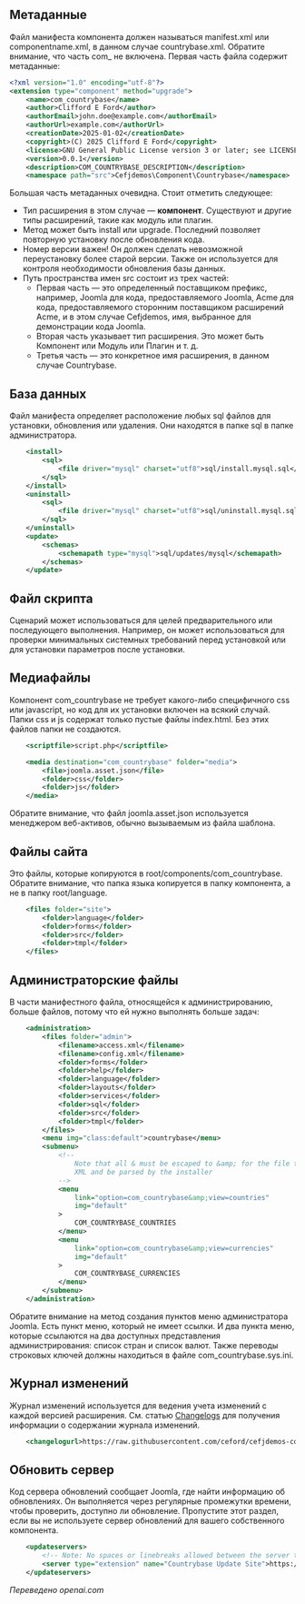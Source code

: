 <!-- Filename: J4.x:MVC_Anatomy:_Manifest_File / Display title: MVC анатомия: Файл манифеста -->

## Метаданные

Файл манифеста компонента должен называться manifest.xml или componentname.xml, в данном случае countrybase.xml. Обратите внимание, что часть com_ не включена. Первая часть файла содержит метаданные:

```xml
<?xml version="1.0" encoding="utf-8"?>
<extension type="component" method="upgrade">
    <name>com_countrybase</name>
    <author>Clifford E Ford</author>
    <authorEmail>john.doe@example.com</authorEmail>
    <authorUrl>example.com</authorUrl>
    <creationDate>2025-01-02</creationDate>
    <copyright>(C) 2025 Clifford E Ford</copyright>
    <license>GNU General Public License version 3 or later; see LICENSE.txt</license>
    <version>0.0.1</version>
    <description>COM_COUNTRYBASE_DESCRIPTION</description>
    <namespace path="src">Cefjdemos\Component\Countrybase</namespace>
```

Большая часть метаданных очевидна. Стоит отметить следующее:

- Тип расширения в этом случае — **компонент**. Существуют и другие типы расширений, такие как модуль или плагин.
- Метод может быть install или upgrade. Последний позволяет повторную установку после обновления кода.
- Номер версии важен! Он должен сделать невозможной переустановку более старой версии. Также он используется для контроля необходимости обновления базы данных.
- Путь пространства имен src состоит из трех частей:
  - Первая часть — это определенный поставщиком префикс, например, Joomla для кода, предоставляемого Joomla, Acme для кода, предоставляемого сторонним поставщиком расширений Acme, и в этом случае Cefjdemos, имя, выбранное для демонстрации кода Joomla.
  - Вторая часть указывает тип расширения. Это может быть Компонент или Модуль или Плагин и т. д.
  - Третья часть — это конкретное имя расширения, в данном случае Countrybase.

## База данных

Файл манифеста определяет расположение любых sql файлов для установки, обновления или удаления. Они находятся в папке sql в папке администратора.

```xml
    <install>
        <sql>
            <file driver="mysql" charset="utf8">sql/install.mysql.sql</file>
        </sql>
    </install>
    <uninstall>
        <sql>
            <file driver="mysql" charset="utf8">sql/uninstall.mysql.sql</file>
        </sql>
    </uninstall>
    <update>
        <schemas>
            <schemapath type="mysql">sql/updates/mysql</schemapath>
        </schemas>
    </update>
```

## Файл скрипта

Сценарий может использоваться для целей предварительного или последующего выполнения. Например, он может использоваться для проверки минимальных системных требований перед установкой или для установки параметров после установки.

## Медиафайлы

Компонент com_countrybase не требует какого-либо специфичного css или javascript, но код для их установки включен на всякий случай. Папки css и js содержат только пустые файлы index.html. Без этих файлов папки не создаются.

```xml
    <scriptfile>script.php</scriptfile>

    <media destination="com_countrybase" folder="media">
        <file>joomla.asset.json</file>
        <folder>css</folder>
        <folder>js</folder>
    </media>
```

Обратите внимание, что файл joomla.asset.json используется менеджером веб-активов, обычно вызываемым из файла шаблона.

## Файлы сайта

Это файлы, которые копируются в root/components/com_countrybase. Обратите внимание, что папка языка копируется в папку компонента, а не в папку root/language.

```xml
    <files folder="site">
        <folder>language</folder>
        <folder>forms</folder>
        <folder>src</folder>
        <folder>tmpl</folder>
    </files>
```

## Администраторские файлы

В части манифестного файла, относящейся к администрированию, больше файлов, потому что ей нужно выполнять больше задач:

```xml
    <administration>
        <files folder="admin">
            <filename>access.xml</filename>
            <filename>config.xml</filename>
            <folder>forms</folder>
            <folder>help</folder>
            <folder>language</folder>
            <folder>layouts</folder>
            <folder>services</folder>
            <folder>sql</folder>
            <folder>src</folder>
            <folder>tmpl</folder>
        </files>
        <menu img="class:default">countrybase</menu>
        <submenu>
            <!--
                Note that all & must be escaped to &amp; for the file to be valid
                XML and be parsed by the installer
            -->
            <menu
                link="option=com_countrybase&amp;view=countries"
                img="default"
            >
                COM_COUNTRYBASE_COUNTRIES
            </menu>
            <menu
                link="option=com_countrybase&amp;view=currencies"
                img="default"
            >
                COM_COUNTRYBASE_CURRENCIES
            </menu>
        </submenu>
    </administration>
```

Обратите внимание на метод создания пунктов меню администратора Joomla. Есть пункт меню, который не имеет ссылки. И два пункта меню, которые ссылаются на два доступных представления администрирования: список стран и список валют. Также переводы строковых ключей должны находиться в файле com_countrybase.sys.ini.

## Журнал изменений

Журнал изменений используется для ведения учета изменений с каждой версией расширения. См. статью [Changelogs](jdocmanual?article=docus/install-update/installation-change-log) для получения информации о содержании журнала изменений.

```xml
    <changelogurl>https://raw.githubusercontent.com/ceford/cefjdemos-com-countrybase/master/changelog.xml</changelogurl>
```

## Обновить сервер

Код сервера обновлений сообщает Joomla, где найти информацию об обновлениях. Он выполняется через регулярные промежутки времени, чтобы проверить, доступно ли обновление. Пропустите этот раздел, если вы не используете сервер обновлений для вашего собственного компонента.

```xml
    <updateservers>
        <!-- Note: No spaces or linebreaks allowed between the server tags -->
        <server type="extension" name="Countrybase Update Site">https://raw.githubusercontent.com/ceford/cefjdemos-com-countrybase/master/updates.xml</server>
    </updateservers>
```

*Переведено openai.com*

